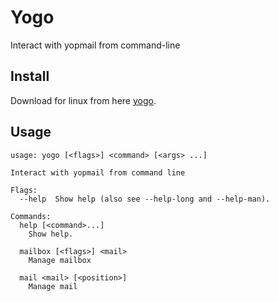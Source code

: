# Yogo #

Interact with yopmail from command-line

## Install

Download for linux from here [yogo](https://github.com/antham/yogo/releases/download/v1.0.0/yogo-linux).

## Usage ##

```
usage: yogo [<flags>] <command> [<args> ...]

Interact with yopmail from command line

Flags:
  --help  Show help (also see --help-long and --help-man).

Commands:
  help [<command>...]
    Show help.

  mailbox [<flags>] <mail>
    Manage mailbox

  mail <mail> [<position>]
    Manage mail

```
